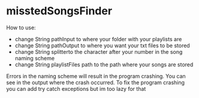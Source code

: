# misstedSongsFinder
How to use:
- change String pathInput to where your folder with your playlists are
- change String pathOutput to where you want your txt files to be stored
- change String splitterto the character after your number in the song naming scheme
- change String playlistFiles path to the path where your songs are stored

Errors in the naming scheme will result in the program crashing. You can see in the output where the crash occurred. To fix the program crashing you can add try catch exceptions but im too lazy for that
